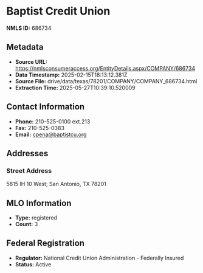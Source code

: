 # Baptist Credit Union

**NMLS ID:** 686734

## Metadata
- **Source URL:** https://nmlsconsumeraccess.org/EntityDetails.aspx/COMPANY/686734
- **Data Timestamp:** 2025-02-15T18:13:12.381Z
- **Source File:** drive/data/texas/78201/COMPANY/COMPANY_686734.html
- **Extraction Time:** 2025-05-27T10:39:10.520009

## Contact Information
- **Phone:** 210-525-0100 ext.213
- **Fax:** 210-525-0383
- **Email:** cpena@baptistcu.org

## Addresses
### Street Address
5815 IH 10 West; San Antonio, TX 78201

## MLO Information
- **Type:** registered
- **Count:** 3

## Federal Registration
- **Regulator:** National Credit Union Administration - Federally Insured
- **Status:** Active
